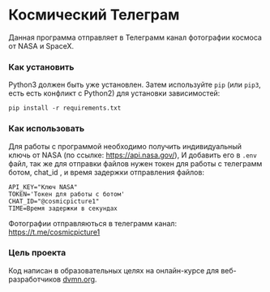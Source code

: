 # Космический Телеграм

Данная программа отправляет в Телеграмм канал фотографии космоса от NASA и SpaceX.

### Как установить

Python3 должен быть уже установлен. 
Затем используйте `pip` (или `pip3`, есть есть конфликт с Python2) для установки зависимостей:
```
pip install -r requirements.txt
```

### Как использовать 

Для работы с программой необходимо получить индивидуальный ключь от NASA (по ссылке: https://api.nasa.gov/), И добавить его в `.env` файл, 
так же для отправки файлов нужен токен для работы с телеграмм ботом, chat_id , и время задержки отправления файлов:
```
API_KEY="Ключ NASA"
TOKEN='Токен для работы с ботом'
CHAT_ID="@cosmicpicture1"
TIME=Время задержки в секундах
```
Фотографии отправляються в телеграмм канал: https://t.me/cosmicpicture1


### Цель проекта

Код написан в образовательных целях на онлайн-курсе для веб-разработчиков [dvmn.org](https://dvmn.org/).